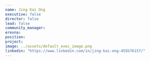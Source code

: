 ```yaml
---
name: Jing Kai Ong
executive: false
director: false
lead: false
community_manager:   
erevna:  
position:  
project:  
image: ../assets/default_exec_image.png
linkedin: "https://www.linkedin.com/in/jing-kai-ong-455b76157/"
---
```

